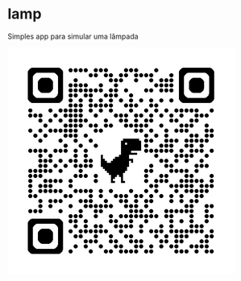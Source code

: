 # lamp
Simples app para simular uma lâmpada

![](https://raw.githubusercontent.com/camis8/lamp/refs/heads/main/img/lampQR.png)
